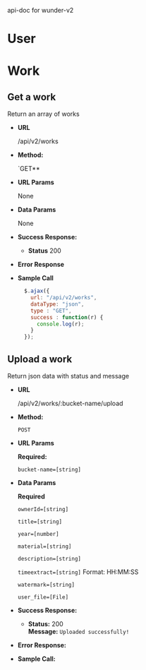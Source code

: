 api-doc for wunder-v2

# User



# Work

**Get a work**
----
Return an array of works

* **URL**

  /api/v2/works
  
* **Method:**

  `GET**
  
* **URL Params**

  None
  
* **Data Params**

  None
  
* **Success Response:**

  * **Status** 200 <br />

* **Error Response**

* **Sample Call**
  ```javascript
    $.ajax({
      url: "/api/v2/works",
      dataType: "json",
      type : "GET",
      success : function(r) {
        console.log(r);
      }
    });
  ```

**Upload a work**
----
Return json data with status and message

* **URL**

  /api/v2/works/:bucket-name/upload

* **Method:**

  `POST`

* **URL Params**

  **Required:**

  `bucket-name=[string]`
  
* **Data Params**

  **Required**

  `ownerId=[string]`

  `title=[string]`

  `year=[number]`

  `material=[string]`

  `description=[string]`

  `timeextract=[string]` Format: HH:MM:SS
  
  `watermark=[string]`

  `user_file=[File]`

* **Success Response:**

  * **Status:** 200 <br />
    **Message:** `Uploaded successfully!`
 
* **Error Response:**


* **Sample Call:**
